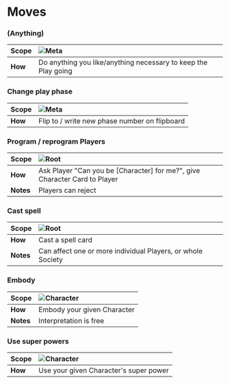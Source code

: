 # Moves

### (Anything)
|Scope|![Meta](https://img.shields.io/static/v1?label=&message=Meta&style=flat-square&color=00c)|
|:-|:-|
|**How**|Do anything you like/anything necessary to keep the Play going|

### Change play phase
|Scope|![Meta](https://img.shields.io/static/v1?label=&message=Meta&style=flat-square&color=00c)|
|:-|:-|
|**How**|Flip to / write new phase number on flipboard|

### Program / reprogram Players
|Scope|![Root](https://img.shields.io/static/v1?label=&message=Root&style=flat-square&color=blueviolet)|
|:-|:-|
|**How**|Ask Player "Can you be [Character] for me?", give Character Card to Player|
|**Notes**|Players can reject|

### Cast spell
|Scope|![Root](https://img.shields.io/static/v1?label=&message=Root&style=flat-square&color=blueviolet)|
|:-|:-|
|**How**|Cast a spell card|
|**Notes**|Can affect one or more individual Players, or whole Society|

### Embody
|Scope|![Character](https://img.shields.io/static/v1?label=&message=Character&style=flat-square&color=orange)|
|:-|:-|
|**How**|Embody your given Character|
|**Notes**|Interpretation is free|

### Use super powers
|Scope|![Character](https://img.shields.io/static/v1?label=&message=Character&style=flat-square&color=orange)|
|:-|:-|
|**How**|Use your given Character's super power|
